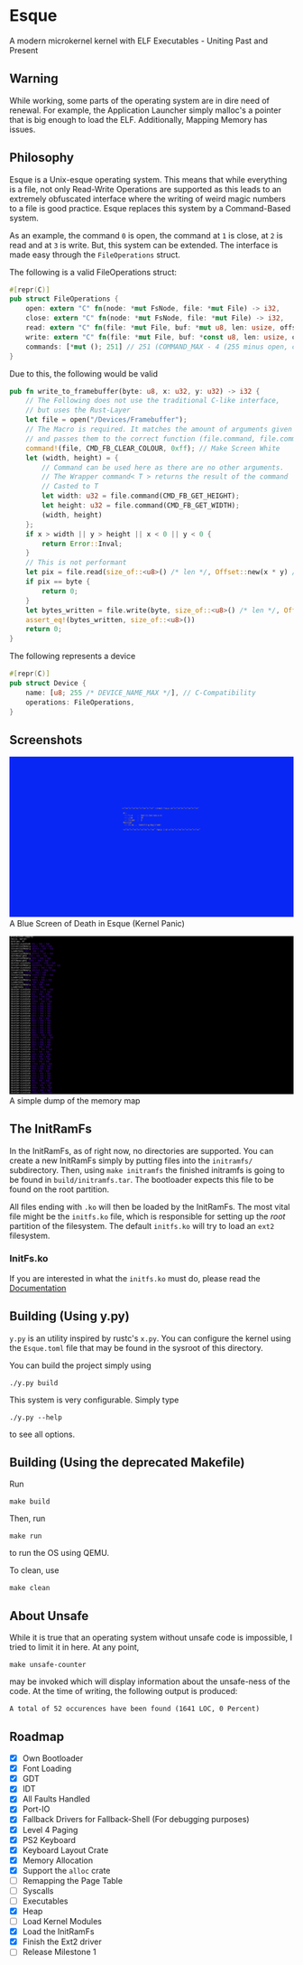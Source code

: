 # Esque
A modern microkernel kernel with ELF Executables - Uniting Past and Present

## Warning
While working, some parts of the operating system are in dire need of
renewal. For example, the Application Launcher simply malloc's a pointer
that is big enough to load the ELF. Additionally, Mapping Memory has issues.

## Philosophy
Esque is a Unix-esque operating system. This means that while everything is a file,
not only Read-Write Operations are supported as this leads to an extremely
obfuscated interface where the writing of weird magic numbers to a file
is good practice. Esque replaces this system by a Command-Based system.

As an example, the command `0` is open, the command at `1` is close,
at `2` is read and at `3` is write. But, this system can be extended. The interface
is made easy through the `FileOperations` struct.

The following is a valid FileOperations struct:
```rs
#[repr(C)]
pub struct FileOperations {
    open: extern "C" fn(node: *mut FsNode, file: *mut File) -> i32,
    close: extern "C" fn(node: *mut FsNode, file: *mut File) -> i32,
    read: extern "C" fn(file: *mut File, buf: *mut u8, len: usize, offset: *mut isize) -> isize,
    write: extern "C" fn(file: *mut File, buf: *const u8, len: usize, offset: *mut isize) -> isize,
    commands: [*mut (); 251] // 251 (COMMAND_MAX - 4 (255 minus open, close, read and write)) of void*ers representing functions commands[0] is equal to calling actual_commands[0 + 4]
}
```

Due to this, the following would be valid
```rs
pub fn write_to_framebuffer(byte: u8, x: u32, y: u32) -> i32 {
    // The Following does not use the traditional C-like interface,
    // but uses the Rust-Layer
    let file = open("/Devices/Framebuffer");
    // The Macro is required. It matches the amount of arguments given
    // and passes them to the correct function (file.command, file.command1, file.command2, file.command3, ...)
    command!(file, CMD_FB_CLEAR_COLOUR, 0xff); // Make Screen White
    let (width, height) = {
        // Command can be used here as there are no other arguments.
        // The Wrapper command< T > returns the result of the command
        // Casted to T
        let width: u32 = file.command(CMD_FB_GET_HEIGHT);
        let height: u32 = file.command(CMD_FB_GET_WIDTH);
        (width, height)
    };
    if x > width || y > height || x < 0 || y < 0 {
        return Error::Inval;
    }
    // This is not performant
    let pix = file.read(size_of::<u8>() /* len */, Offset::new(x * y) /* Offset */);
    if pix == byte {
        return 0;
    }
    let bytes_written = file.write(byte, size_of::<u8>() /* len */, Offset::new(x * y) /* Offset */);
    assert_eq!(bytes_written, size_of::<u8>())
    return 0;
}

```

The following represents a device
```rs
#[repr(C)]
pub struct Device {
    name: [u8; 255 /* DEVICE_NAME_MAX */], // C-Compatibility
    operations: FileOperations,
}
```

## Screenshots
![A Blue Screen of Death (Kernel Panic) in Esque](binaries/screenshots/bsod.png)
A Blue Screen of Death in Esque (Kernel Panic)

![Debugging the Memory map](binaries/screenshots/mem-map.png)
A simple dump of the memory map

## The InitRamFs
In the InitRamFs, as of right now, no directories are supported.
You can create a new InitRamFs simply by putting files into the `initramfs/` subdirectory.
Then, using `make initramfs` the finished initramfs is going to be found in `build/initramfs.tar`. The bootloader expects this file to be found on the root partition.

All files ending with `.ko` will then be loaded by the InitRamFs. The most vital
file might be the `initfs.ko` file, which is responsible for setting up the *root* partition of the filesystem. The default `initfs.ko` will try to load an `ext2` filesystem.

### InitFs.ko
If you are interested in what the `initfs.ko` must do, please read the [Documentation](Documentation/modules/initfs.md)

## Building (Using y.py)

`y.py` is an utility inspired by rustc's `x.py`. You can configure
the kernel using the `Esque.toml` file that may be found in the sysroot of this directory.

You can build the project simply using
```
./y.py build
```
This system is very configurable. Simply type
```
./y.py --help
```
to see all options.

## Building (Using the deprecated Makefile)

Run
```
make build
```
Then, run
```
make run
```
to run the OS using QEMU.

To clean, use
```
make clean
```

## About Unsafe
While it is true that an operating system without unsafe code is impossible,
I tried to limit it in here. At any point, 
```
make unsafe-counter
```
may be invoked which will display information about the unsafe-ness of the code.
At the time of writing, the following output is produced:
```
A total of 52 occurences have been found (1641 LOC, 0 Percent)
```


## Roadmap
- [x] Own Bootloader
- [x] Font Loading
- [x] GDT
- [x] IDT
- [x] All Faults Handled
- [x] Port-IO
- [x] Fallback Drivers for Fallback-Shell (For debugging purposes)
- [x] Level 4 Paging
- [x] PS2 Keyboard
- [x] Keyboard Layout Crate
- [x] Memory Allocation
- [x] Support the `alloc` crate
- [ ] Remapping the Page Table
- [ ] Syscalls
- [ ] Executables
- [x] Heap
- [ ] Load Kernel Modules
- [x] Load the InitRamFs
- [x] Finish the Ext2 driver
- [ ] Release Milestone 1  